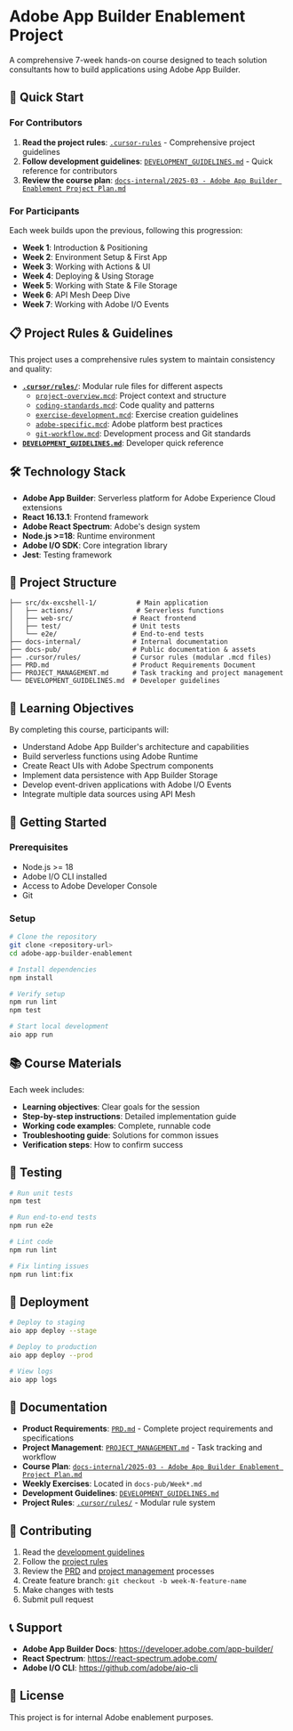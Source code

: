 # Adobe App Builder Enablement Project

A comprehensive 7-week hands-on course designed to teach solution consultants how to build applications using Adobe App Builder.

## 🚀 Quick Start

### For Contributors

1. **Read the project rules**: [`.cursor-rules`](./.cursor-rules) - Comprehensive project guidelines
2. **Follow development guidelines**: [`DEVELOPMENT_GUIDELINES.md`](./DEVELOPMENT_GUIDELINES.md) - Quick reference for contributors
3. **Review the course plan**: [`docs-internal/2025-03 - Adobe App Builder Enablement Project Plan.md`](./docs-internal/2025-03%20-%20Adobe%20App%20Builder%20Enablement%20Project%20Plan.md)

### For Participants

Each week builds upon the previous, following this progression:

-   **Week 1**: Introduction & Positioning
-   **Week 2**: Environment Setup & First App
-   **Week 3**: Working with Actions & UI
-   **Week 4**: Deploying & Using Storage
-   **Week 5**: Working with State & File Storage
-   **Week 6**: API Mesh Deep Dive
-   **Week 7**: Working with Adobe I/O Events

## 📋 Project Rules & Guidelines

This project uses a comprehensive rules system to maintain consistency and quality:

-   **[`.cursor/rules/`](./.cursor/rules/)**: Modular rule files for different aspects
    -   [`project-overview.mcd`](./.cursor/rules/project-overview.mcd): Project context and structure
    -   [`coding-standards.mcd`](./.cursor/rules/coding-standards.mcd): Code quality and patterns
    -   [`exercise-development.mcd`](./.cursor/rules/exercise-development.mcd): Exercise creation guidelines
    -   [`adobe-specific.mcd`](./.cursor/rules/adobe-specific.mcd): Adobe platform best practices
    -   [`git-workflow.mcd`](./.cursor/rules/git-workflow.mcd): Development process and Git standards
-   **[`DEVELOPMENT_GUIDELINES.md`](./DEVELOPMENT_GUIDELINES.md)**: Developer quick reference

## 🛠 Technology Stack

-   **Adobe App Builder**: Serverless platform for Adobe Experience Cloud extensions
-   **React 16.13.1**: Frontend framework
-   **Adobe React Spectrum**: Adobe's design system
-   **Node.js >=18**: Runtime environment
-   **Adobe I/O SDK**: Core integration library
-   **Jest**: Testing framework

## 📁 Project Structure

```
├── src/dx-excshell-1/          # Main application
│   ├── actions/                # Serverless functions
│   ├── web-src/               # React frontend
│   ├── test/                  # Unit tests
│   └── e2e/                   # End-to-end tests
├── docs-internal/             # Internal documentation
├── docs-pub/                  # Public documentation & assets
├── .cursor/rules/             # Cursor rules (modular .mcd files)
├── PRD.md                     # Product Requirements Document
├── PROJECT_MANAGEMENT.md      # Task tracking and project management
└── DEVELOPMENT_GUIDELINES.md  # Developer guidelines
```

## 🎯 Learning Objectives

By completing this course, participants will:

-   Understand Adobe App Builder's architecture and capabilities
-   Build serverless functions using Adobe Runtime
-   Create React UIs with Adobe Spectrum components
-   Implement data persistence with App Builder Storage
-   Develop event-driven applications with Adobe I/O Events
-   Integrate multiple data sources using API Mesh

## 🚦 Getting Started

### Prerequisites

-   Node.js >= 18
-   Adobe I/O CLI installed
-   Access to Adobe Developer Console
-   Git

### Setup

```bash
# Clone the repository
git clone <repository-url>
cd adobe-app-builder-enablement

# Install dependencies
npm install

# Verify setup
npm run lint
npm test

# Start local development
aio app run
```

## 📚 Course Materials

Each week includes:

-   **Learning objectives**: Clear goals for the session
-   **Step-by-step instructions**: Detailed implementation guide
-   **Working code examples**: Complete, runnable code
-   **Troubleshooting guide**: Solutions for common issues
-   **Verification steps**: How to confirm success

## 🧪 Testing

```bash
# Run unit tests
npm test

# Run end-to-end tests
npm run e2e

# Lint code
npm run lint

# Fix linting issues
npm run lint:fix
```

## 🚀 Deployment

```bash
# Deploy to staging
aio app deploy --stage

# Deploy to production
aio app deploy --prod

# View logs
aio app logs
```

## 📖 Documentation

-   **Product Requirements**: [`PRD.md`](./PRD.md) - Complete project requirements and specifications
-   **Project Management**: [`PROJECT_MANAGEMENT.md`](./PROJECT_MANAGEMENT.md) - Task tracking and workflow
-   **Course Plan**: [`docs-internal/2025-03 - Adobe App Builder Enablement Project Plan.md`](./docs-internal/2025-03%20-%20Adobe%20App%20Builder%20Enablement%20Project%20Plan.md)
-   **Weekly Exercises**: Located in `docs-pub/Week*.md`
-   **Development Guidelines**: [`DEVELOPMENT_GUIDELINES.md`](./DEVELOPMENT_GUIDELINES.md)
-   **Project Rules**: [`.cursor/rules/`](./.cursor/rules/) - Modular rule system

## 🤝 Contributing

1. Read the [development guidelines](./DEVELOPMENT_GUIDELINES.md)
2. Follow the [project rules](./.cursor/rules/)
3. Review the [PRD](./PRD.md) and [project management](./PROJECT_MANAGEMENT.md) processes
4. Create feature branch: `git checkout -b week-N-feature-name`
5. Make changes with tests
6. Submit pull request

## 📞 Support

-   **Adobe App Builder Docs**: https://developer.adobe.com/app-builder/
-   **React Spectrum**: https://react-spectrum.adobe.com/
-   **Adobe I/O CLI**: https://github.com/adobe/aio-cli

## 📄 License

This project is for internal Adobe enablement purposes.
